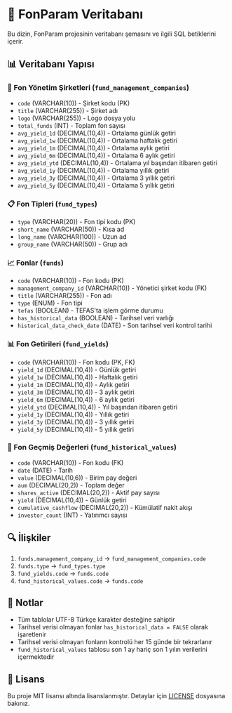 # 💾️ FonParam Veritabanı

Bu dizin, FonParam projesinin veritabanı şemasını ve ilgili SQL betiklerini içerir.

## 📊 Veritabanı Yapısı

### 🏢 Fon Yönetim Şirketleri (`fund_management_companies`)
- `code` (VARCHAR(10)) - Şirket kodu (PK)
- `title` (VARCHAR(255)) - Şirket adı
- `logo` (VARCHAR(255)) - Logo dosya yolu
- `total_funds` (INT) - Toplam fon sayısı
- `avg_yield_1d` (DECIMAL(10,4)) - Ortalama günlük getiri
- `avg_yield_1w` (DECIMAL(10,4)) - Ortalama haftalık getiri
- `avg_yield_1m` (DECIMAL(10,4)) - Ortalama aylık getiri
- `avg_yield_6m` (DECIMAL(10,4)) - Ortalama 6 aylık getiri
- `avg_yield_ytd` (DECIMAL(10,4)) - Ortalama yıl başından itibaren getiri
- `avg_yield_1y` (DECIMAL(10,4)) - Ortalama yıllık getiri
- `avg_yield_3y` (DECIMAL(10,4)) - Ortalama 3 yıllık getiri
- `avg_yield_5y` (DECIMAL(10,4)) - Ortalama 5 yıllık getiri

### 📋 Fon Tipleri (`fund_types`)
- `type` (VARCHAR(20)) - Fon tipi kodu (PK)
- `short_name` (VARCHAR(50)) - Kısa ad
- `long_name` (VARCHAR(100)) - Uzun ad
- `group_name` (VARCHAR(50)) - Grup adı

### 📈 Fonlar (`funds`)
- `code` (VARCHAR(10)) - Fon kodu (PK)
- `management_company_id` (VARCHAR(10)) - Yönetici şirket kodu (FK)
- `title` (VARCHAR(255)) - Fon adı
- `type` (ENUM) - Fon tipi
- `tefas` (BOOLEAN) - TEFAS'ta işlem görme durumu
- `has_historical_data` (BOOLEAN) - Tarihsel veri varlığı
- `historical_data_check_date` (DATE) - Son tarihsel veri kontrol tarihi

### 📊 Fon Getirileri (`fund_yields`)
- `code` (VARCHAR(10)) - Fon kodu (PK, FK)
- `yield_1d` (DECIMAL(10,4)) - Günlük getiri
- `yield_1w` (DECIMAL(10,4)) - Haftalık getiri
- `yield_1m` (DECIMAL(10,4)) - Aylık getiri
- `yield_3m` (DECIMAL(10,4)) - 3 aylık getiri
- `yield_6m` (DECIMAL(10,4)) - 6 aylık getiri
- `yield_ytd` (DECIMAL(10,4)) - Yıl başından itibaren getiri
- `yield_1y` (DECIMAL(10,4)) - Yıllık getiri
- `yield_3y` (DECIMAL(10,4)) - 3 yıllık getiri
- `yield_5y` (DECIMAL(10,4)) - 5 yıllık getiri

### 📅 Fon Geçmiş Değerleri (`fund_historical_values`)
- `code` (VARCHAR(10)) - Fon kodu (FK)
- `date` (DATE) - Tarih
- `value` (DECIMAL(10,6)) - Birim pay değeri
- `aum` (DECIMAL(20,2)) - Toplam değer
- `shares_active` (DECIMAL(20,2)) - Aktif pay sayısı
- `yield` (DECIMAL(10,4)) - Günlük getiri
- `cumulative_cashflow` (DECIMAL(20,2)) - Kümülatif nakit akışı
- `investor_count` (INT) - Yatırımcı sayısı

## 🔍 İlişkiler

1. `funds.management_company_id` → `fund_management_companies.code`
2. `funds.type` → `fund_types.type`
3. `fund_yields.code` → `funds.code`
4. `fund_historical_values.code` → `funds.code`

## 📝 Notlar

- Tüm tablolar UTF-8 Türkçe karakter desteğine sahiptir
- Tarihsel verisi olmayan fonlar `has_historical_data = FALSE` olarak işaretlenir
- Tarihsel verisi olmayan fonların kontrolü her 15 günde bir tekrarlanır
- `fund_historical_values` tablosu son 1 ay hariç son 1 yılın verilerini içermektedir

## 📜 Lisans

Bu proje MIT lisansı altında lisanslanmıştır. Detaylar için [LICENSE](LICENSE) dosyasına bakınız.

